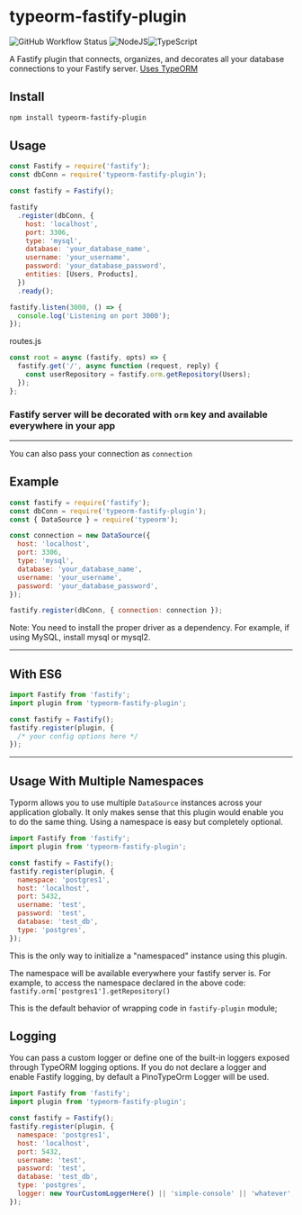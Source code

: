 # typeorm-fastify-plugin

![GitHub Workflow Status](https://img.shields.io/github/actions/workflow/status/jclemens24/typeorm-fastify-plugin/ci.yml)
![NodeJS](https://img.shields.io/badge/node.js-6DA55F?style=for-the-badge&logo=node.js&logoColor=white)![TypeScript](https://img.shields.io/badge/typescript-%23007ACC.svg?style=for-the-badge&logo=typescript&logoColor=white)

A Fastify plugin that connects, organizes, and decorates all your database connections to your Fastify server. [Uses TypeORM](https://typeorm.io/)

## Install

```bash
npm install typeorm-fastify-plugin
```

## Usage

```javascript
const Fastify = require('fastify');
const dbConn = require('typeorm-fastify-plugin');

const fastify = Fastify();

fastify
  .register(dbConn, {
    host: 'localhost',
    port: 3306,
    type: 'mysql',
    database: 'your_database_name',
    username: 'your_username',
    password: 'your_database_password',
    entities: [Users, Products],
  })
  .ready();

fastify.listen(3000, () => {
  console.log('Listening on port 3000');
});
```

routes.js

```javascript
const root = async (fastify, opts) => {
  fastify.get('/', async function (request, reply) {
    const userRepository = fastify.orm.getRepository(Users);
  });
};
```

### Fastify server will be decorated with `orm` key and available everywhere in your app

---

You can also pass your connection as `connection`

## Example

```javascript
const fastify = require('fastify');
const dbConn = require('typeorm-fastify-plugin');
const { DataSource } = require('typeorm');

const connection = new DataSource({
  host: 'localhost',
  port: 3306,
  type: 'mysql',
  database: 'your_database_name',
  username: 'your_username',
  password: 'your_database_password',
});

fastify.register(dbConn, { connection: connection });
```

Note: You need to install the proper driver as a dependency. For example, if using MySQL, install mysql or mysql2.

---

## With ES6

```javascript
import Fastify from 'fastify';
import plugin from 'typeorm-fastify-plugin';

const fastify = Fastify();
fastify.register(plugin, {
  /* your config options here */
});
```

---

## Usage With Multiple Namespaces

Typorm allows you to use multiple `DataSource` instances across your application globally. It only makes sense that this plugin would enable you to do the same thing. Using a namespace is easy but completely optional.

```javascript
import Fastify from 'fastify';
import plugin from 'typeorm-fastify-plugin';

const fastify = Fastify();
fastify.register(plugin, {
  namespace: 'postgres1',
  host: 'localhost',
  port: 5432,
  username: 'test',
  password: 'test',
  database: 'test_db',
  type: 'postgres',
});
```

This is the only way to initialize a "namespaced" instance using this plugin.

The namespace will be available everywhere your fastify server is. For example, to access the namespace declared in the above code: `fastify.orm['postgres1'].getRepository()`

This is the default behavior of wrapping code in `fastify-plugin` module;

## Logging

You can pass a custom logger or define one of the built-in loggers exposed through TypeORM logging options. If you do not declare a logger and enable Fastify logging, by default a PinoTypeOrm Logger will be used.

```javascript
import Fastify from 'fastify';
import plugin from 'typeorm-fastify-plugin';

const fastify = Fastify();
fastify.register(plugin, {
  namespace: 'postgres1',
  host: 'localhost',
  port: 5432,
  username: 'test',
  password: 'test',
  database: 'test_db',
  type: 'postgres',
  logger: new YourCustomLoggerHere() || 'simple-console' || 'whatever',
});
```
